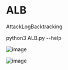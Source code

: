 # ALB
AttackLogBacktracking

python3 ALB.py --help

![image](./img/ALB.png)

![image](./img/use.png)
